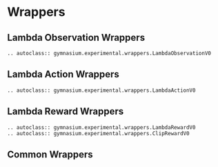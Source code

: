 # Wrappers

## Lambda Observation Wrappers

```{eval-rst}
.. autoclass:: gymnasium.experimental.wrappers.LambdaObservationV0
```

## Lambda Action Wrappers

```{eval-rst}
.. autoclass:: gymnasium.experimental.wrappers.LambdaActionV0
```

## Lambda Reward Wrappers

```{eval-rst}
.. autoclass:: gymnasium.experimental.wrappers.LambdaRewardV0
.. autoclass:: gymnasium.experimental.wrappers.ClipRewardV0
```

## Common Wrappers

```{eval-rst}

```